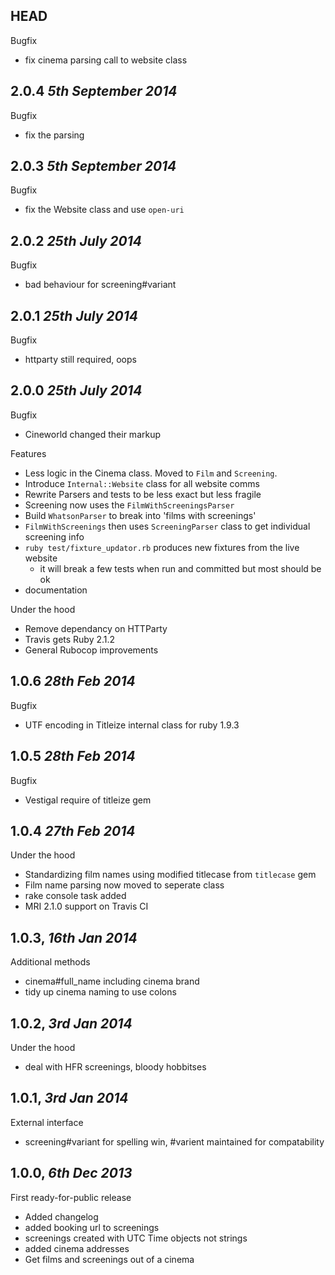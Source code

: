 ## HEAD

Bugfix

- fix cinema parsing call to website class

## 2.0.4 _5th September 2014_

Bugfix

- fix the parsing

## 2.0.3 _5th September 2014_

Bugfix

- fix the Website class and use `open-uri`

## 2.0.2 _25th July 2014_

Bugfix

- bad behaviour for screening#variant

## 2.0.1 _25th July 2014_

Bugfix

- httparty still required, oops

## 2.0.0 _25th July 2014_

Bugfix

- Cineworld changed their markup

Features

- Less logic in the Cinema class. Moved to `Film` and `Screening`.
- Introduce `Internal::Website` class for all website comms
- Rewrite Parsers and tests to be less exact but less fragile
- Screening now uses the `FilmWithScreeningsParser`
- Build `WhatsonParser` to break into 'films with screenings'
- `FilmWithScreenings` then uses `ScreeningParser` class to get individual screening info
- `ruby test/fixture_updator.rb` produces new fixtures from the live website
  - it will break a few tests when run and committed but most should be ok
- documentation

Under the hood

- Remove dependancy on HTTParty
- Travis gets Ruby 2.1.2
- General Rubocop improvements

## 1.0.6 _28th Feb 2014_

Bugfix

- UTF encoding in Titleize internal class for ruby 1.9.3

## 1.0.5 _28th Feb 2014_

Bugfix

- Vestigal require of titleize gem

## 1.0.4 _27th Feb 2014_

Under the hood

- Standardizing film names using modified titlecase from `titlecase` gem
- Film name parsing now moved to seperate class
- rake console task added
- MRI 2.1.0 support on Travis CI

## 1.0.3, _16th Jan 2014_

Additional methods

- cinema#full_name including cinema brand
- tidy up cinema naming to use colons

## 1.0.2, _3rd Jan 2014_

Under the hood

- deal with HFR screenings, bloody hobbitses

## 1.0.1, _3rd Jan 2014_

External interface

- screening#variant for spelling win, #varient maintained for compatability

## 1.0.0, _6th Dec 2013_

First ready-for-public release

- Added changelog
- added booking url to screenings
- screenings created with UTC Time objects not strings
- added cinema addresses
- Get films and screenings out of a cinema
